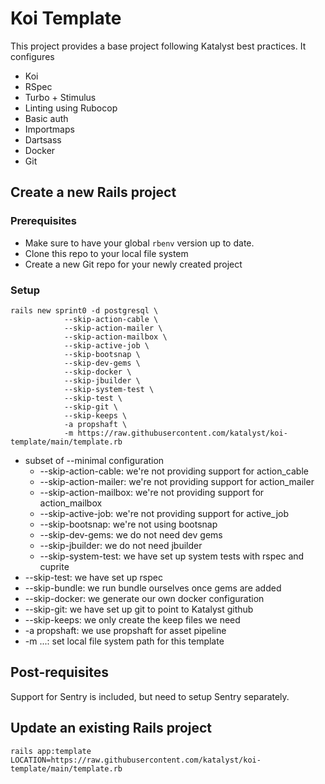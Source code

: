 # Koi Template

This project provides a base project following Katalyst best practices. It configures
* Koi
* RSpec
* Turbo + Stimulus
* Linting using Rubocop
* Basic auth
* Importmaps
* Dartsass
* Docker
* Git

## Create a new Rails project

### Prerequisites
* Make sure to have your global `rbenv` version up to date.
* Clone this repo to your local file system
* Create a new Git repo for your newly created project

### Setup
```shell
rails new sprint0 -d postgresql \
            --skip-action-cable \
            --skip-action-mailer \
            --skip-action-mailbox \
            --skip-active-job \
            --skip-bootsnap \
            --skip-dev-gems \
            --skip-docker \
            --skip-jbuilder \
            --skip-system-test \
            --skip-test \
            --skip-git \
            --skip-keeps \
            -a propshaft \
            -m https://raw.githubusercontent.com/katalyst/koi-template/main/template.rb
```

 * subset of --minimal configuration
   * --skip-action-cable: we're not providing support for action_cable
   * --skip-action-mailer: we're not providing support for action_mailer
   * --skip-action-mailbox: we're not providing support for action_mailbox
   * --skip-active-job: we're not providing support for active_job
   * --skip-bootsnap: we're not using bootsnap
   * --skip-dev-gems: we do not need dev gems
   * --skip-jbuilder: we do not need jbuilder
   * --skip-system-test: we have set up system tests with rspec and cuprite
 * --skip-test: we have set up rspec
 * --skip-bundle: we run bundle ourselves once gems are added
 * --skip-docker: we generate our own docker configuration
 * --skip-git: we have set up git to point to Katalyst github
 * --skip-keeps: we only create the keep files we need
 * -a propshaft: we use propshaft for asset pipeline
 * -m ...: set local file system path for this template

## Post-requisites

Support for Sentry is included, but need to setup Sentry separately.

## Update an existing Rails project

```shell
rails app:template LOCATION=https://raw.githubusercontent.com/katalyst/koi-template/main/template.rb
```
